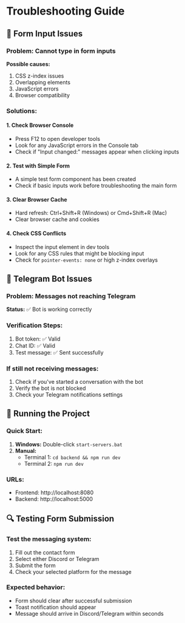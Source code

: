 # Troubleshooting Guide

## 🔧 Form Input Issues

### Problem: Cannot type in form inputs
**Possible causes:**
1. CSS z-index issues
2. Overlapping elements
3. JavaScript errors
4. Browser compatibility

### Solutions:

#### 1. Check Browser Console
- Press F12 to open developer tools
- Look for any JavaScript errors in the Console tab
- Check if "Input changed:" messages appear when clicking inputs

#### 2. Test with Simple Form
- A simple test form component has been created
- Check if basic inputs work before troubleshooting the main form

#### 3. Clear Browser Cache
- Hard refresh: Ctrl+Shift+R (Windows) or Cmd+Shift+R (Mac)
- Clear browser cache and cookies

#### 4. Check CSS Conflicts
- Inspect the input element in dev tools
- Look for any CSS rules that might be blocking input
- Check for `pointer-events: none` or high z-index overlays

## 📱 Telegram Bot Issues

### Problem: Messages not reaching Telegram
**Status:** ✅ Bot is working correctly

### Verification Steps:
1. Bot token: ✅ Valid
2. Chat ID: ✅ Valid  
3. Test message: ✅ Sent successfully

### If still not receiving messages:
1. Check if you've started a conversation with the bot
2. Verify the bot is not blocked
3. Check your Telegram notifications settings

## 🚀 Running the Project

### Quick Start:
1. **Windows:** Double-click `start-servers.bat`
2. **Manual:** 
   - Terminal 1: `cd backend && npm run dev`
   - Terminal 2: `npm run dev`

### URLs:
- Frontend: http://localhost:8080
- Backend: http://localhost:5000

## 🔍 Testing Form Submission

### Test the messaging system:
1. Fill out the contact form
2. Select either Discord or Telegram
3. Submit the form
4. Check your selected platform for the message

### Expected behavior:
- Form should clear after successful submission
- Toast notification should appear
- Message should arrive in Discord/Telegram within seconds
